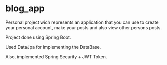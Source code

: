 # blog_app
Personal project wich represents an application that you can use to create your personal account, make your posts and also view other persons posts. 

Project done using Spring Boot. 

Used DataJpa for implementing the DataBase.

Also, implemented Spring Security + JWT Token.
